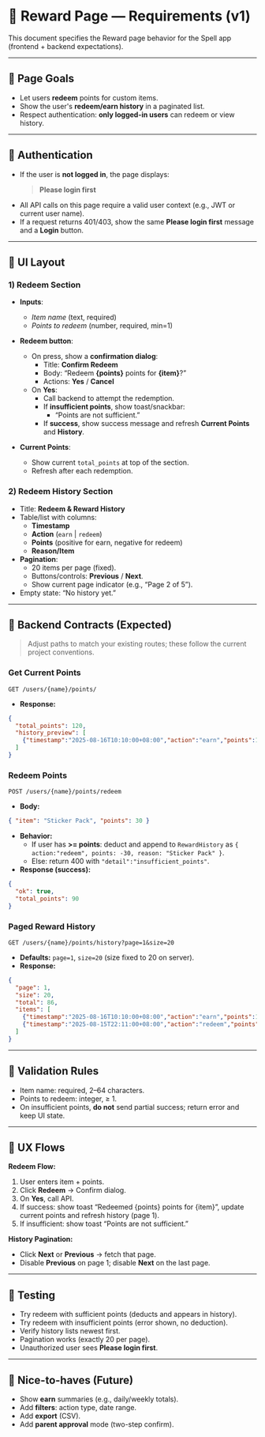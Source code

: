 # 🎁 Reward Page — Requirements (v1)

This document specifies the Reward page behavior for the Spell app (frontend + backend expectations).

---

## 🧭 Page Goals
- Let users **redeem** points for custom items.
- Show the user's **redeem/earn history** in a paginated list.
- Respect authentication: **only logged-in users** can redeem or view history.

---

## 🔐 Authentication
- If the user is **not logged in**, the page displays:
  > **Please login first**
- All API calls on this page require a valid user context (e.g., JWT or current user name).
- If a request returns 401/403, show the same **Please login first** message and a **Login** button.

---

## 🧾 UI Layout

### 1) Redeem Section
- **Inputs**:
  - *Item name* (text, required)
  - *Points to redeem* (number, required, min=1)
- **Redeem button**:
  - On press, show a **confirmation dialog**:
    - Title: **Confirm Redeem**
    - Body: “Redeem **{points}** points for **{item}**?”
    - Actions: **Yes** / **Cancel**
  - On **Yes**:
    - Call backend to attempt the redemption.
    - If **insufficient points**, show toast/snackbar:
      - “Points are not sufficient.”
    - If **success**, show success message and refresh **Current Points** and **History**.

- **Current Points**:
  - Show current `total_points` at top of the section.
  - Refresh after each redemption.

### 2) Redeem History Section
- Title: **Redeem & Reward History**
- Table/list with columns:
  - **Timestamp**
  - **Action** (`earn` | `redeem`)
  - **Points** (positive for earn, negative for redeem)
  - **Reason/Item**
- **Pagination**:
  - 20 items per page (fixed).
  - Buttons/controls: **Previous** / **Next**.
  - Show current page indicator (e.g., “Page 2 of 5”).
- Empty state: “No history yet.”

---

## 🔌 Backend Contracts (Expected)

> Adjust paths to match your existing routes; these follow the current project conventions.

### Get Current Points
`GET /users/{name}/points/`
- **Response:**
```json
{
  "total_points": 120,
  "history_preview": [
    {"timestamp":"2025-08-16T10:10:00+08:00","action":"earn","points":1,"reason":"review"}
  ]
}
```

### Redeem Points
`POST /users/{name}/points/redeem`
- **Body:**
```json
{ "item": "Sticker Pack", "points": 30 }
```
- **Behavior:**
  - If user has **>= points**: deduct and append to `RewardHistory` as `{ action:"redeem", points: -30, reason: "Sticker Pack" }`.
  - Else: return 400 with `"detail":"insufficient_points"`.
- **Response (success):**
```json
{
  "ok": true,
  "total_points": 90
}
```

### Paged Reward History
`GET /users/{name}/points/history?page=1&size=20`
- **Defaults:** `page=1`, `size=20` (size fixed to 20 on server).
- **Response:**
```json
{
  "page": 1,
  "size": 20,
  "total": 86,
  "items": [
    {"timestamp":"2025-08-16T10:10:00+08:00","action":"earn","points":1,"reason":"review"},
    {"timestamp":"2025-08-15T22:11:00+08:00","action":"redeem","points":-30,"reason":"Sticker Pack"}
  ]
}
```

---

## 🧠 Validation Rules
- Item name: required, 2–64 characters.
- Points to redeem: integer, ≥ 1.
- On insufficient points, **do not** send partial success; return error and keep UI state.

---

## 🔄 UX Flows

**Redeem Flow:**
1. User enters item + points.
2. Click **Redeem** → Confirm dialog.
3. On **Yes**, call API.
4. If success: show toast “Redeemed {points} points for {item}”, update current points and refresh history (page 1).
5. If insufficient: show toast “Points are not sufficient.”

**History Pagination:**
- Click **Next** or **Previous** → fetch that page.
- Disable **Previous** on page 1; disable **Next** on the last page.

---

## 🧪 Testing
- Try redeem with sufficient points (deducts and appears in history).
- Try redeem with insufficient points (error shown, no deduction).
- Verify history lists newest first.
- Pagination works (exactly 20 per page).
- Unauthorized user sees **Please login first**.

---

## 🚀 Nice-to-haves (Future)
- Show **earn** summaries (e.g., daily/weekly totals).
- Add **filters**: action type, date range.
- Add **export** (CSV).
- Add **parent approval** mode (two-step confirm).

